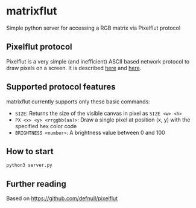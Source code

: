 # matrixflut
Simple python server for accessing a RGB matrix via Pixelflut protocol

## Pixelflut protocol

Pixelflut is a very simple (and inefficient) ASCII based network protocol to draw pixels on a screen. It is described [here](https://cccgoe.de/wiki/Pixelflut) and [here](https://github.com/defnull/pixelflut).

## Supported protocol features

matrixflut currently supports only these basic commands:

* `SIZE`: Returns the size of the visible canvas in pixel as `SIZE <w> <h>`
* `PX <x> <y> <rrggbb(aa)>`: Draw a single pixel at position (x, y) with the specified hex color code
* `BRIGHTNESS <number>`: A brightness value between 0 and 100

## How to start

`python3 server.py` 

## Further reading

Based on https://github.com/defnull/pixelflut
